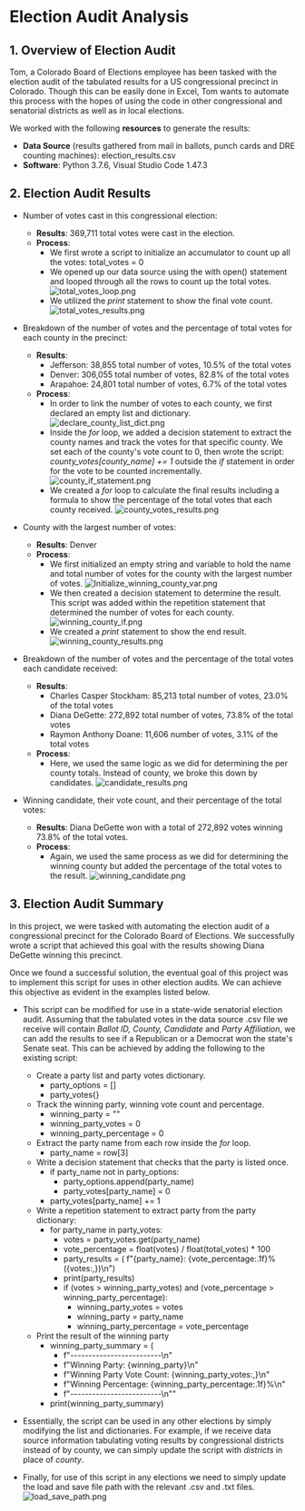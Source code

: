 # **Election Audit Analysis**

## **1. Overview of Election Audit**

Tom, a Colorado Board of Elections employee has been tasked with the election audit of the tabulated results for a US congressional precinct in Colorado.  Though this can be easily done in Excel, Tom wants to automate this process with the hopes of using the code in other congressional and senatorial districts as well as in local elections.

We worked with the following **resources** to generate the results:
- **Data Source** (results gathered from mail in ballots, punch cards and DRE counting machines): election_results.csv
- **Software**: Python 3.7.6, Visual Studio Code 1.47.3

## **2. Election Audit Results**
- Number of votes cast in this congressional election:
  - **Results**: 369,711 total votes were cast in the election.
  - **Process**:
    - We first wrote a script to initialize an accumulator to count up all the votes: total_votes = 0
    - We opened up our data source using the with open() statement and looped through all the rows to count up the total votes. 
      ![total_votes_loop.png](Images/total_votes_loop.png)
    - We utilized the *print* statement to show the final vote count.
      ![total_votes_results.png](Images/total_votes_results.png)
      
- Breakdown of the number of votes and the percentage of total votes for each county in the precinct:
  - **Results**:
    - Jefferson: 38,855 total number of votes, 10.5% of the total votes
    - Denver: 306,055 total number of votes, 82.8% of the total votes
    - Arapahoe: 24,801 total number of votes, 6.7% of the total votes
  - **Process**:
    - In order to link the number of votes to each county, we first declared an empty list and dictionary.
      ![declare_county_list_dict.png](Images/declare_county_list_dict.png)
    - Inside the *for* loop, we added a decision statement to extract the county names and track the votes for that specific county.  We set each of the county's vote count to 0, then wrote the script: *county_votes[county_name] += 1* outside the *if* statement in order for the vote to be counted incrementally.
      ![county_if_statement.png](Images/county_if_statement.png) 
    - We created a *for* loop to calculate the final results including a formula to show the percentage of the total votes that each county received.
      ![county_votes_results.png](Images/county_votes_results.png)
  
- County with the largest number of votes:
  - **Results**: Denver
  - **Process**:
    - We first initialized an empty string and variable to hold the name and total number of votes for the county with the largest number of votes.
      ![Initialize_winning_county_var.png](Images/Initialize_winning_county_var.png)
    - We then created a decision statement to determine the result.  This script was added within the repetition statement that determined the number of votes for each county.
      ![winning_county_if.png](Images/winning_county_if.png)
    - We created a *print* statement to show the end result.
      ![winning_county_results.png](Images/winning_county_results.png)
  
- Breakdown of the number of votes and the percentage of the total votes each candidate received:
  - **Results**:
    - Charles Casper Stockham: 85,213 total number of votes, 23.0% of the total votes
    - Diana DeGette: 272,892 total number of votes, 73.8% of the total votes
    - Raymon Anthony Doane: 11,606 number of votes, 3.1% of the total votes
  - **Process**: 
    - Here, we used the same logic as we did for determining the per county totals.  Instead of county, we broke this down by candidates.
      ![candidate_results.png](Images/candidate_results.png)
  
- Winning candidate, their vote count, and their percentage of the total votes:
  - **Results**: Diana DeGette won with a total of 272,892 votes winning 73.8% of the total votes.
  - **Process**: 
    - Again, we used the same process as we did for determining the winning county but added the percentage of the total votes to the result.
      ![winning_candidate.png](Images/winning_candidate.png)

## **3. Election Audit Summary**

In this project, we were tasked with automating the election audit of a congressional precinct for the Colorado Board of Elections.  We successfully wrote a script that achieved this goal with the results showing Diana DeGette winning this precinct. 

Once we found a successful solution, the eventual goal of this project was to implement this script for uses in other election audits.  We can achieve this objective as evident in the examples listed below.

- This script can be modified for use in a state-wide senatorial election audit.  Assuming that the tabulated votes in the data source .csv file we receive will contain *Ballot ID, County, Candidate* and *Party Affiliation*, we can add the results to see if a Republican or a Democrat won the state's Senate seat.  This can be achieved by adding the following to the existing script:
  - Create a party list and party votes dictionary.
    - party_options = []
    - party_votes{}
  - Track the winning party, winning vote count and percentage.
    - winning_party = ""
    - winning_party_votes = 0
    - winning_party_percentage = 0
  - Extract the party name from each row inside the *for* loop.
    - party_name = row[3]
  - Write a decision statement that checks that the party is listed once.
    - if party_name not in party_options:
      - party_options.append(party_name)
      - party_votes[party_name] = 0
    - party_votes[party_name] += 1
  - Write a repetition statement to extract party from the party dictionary:
    - for party_name in party_votes:
      - votes = party_votes.get(party_name)
      - vote_percentage = float(votes) / float(total_votes) * 100
      - party_results = (
            f"{party_name}: {vote_percentage:.1f}% ({votes:,})\n")
      - print(party_results)
      - if (votes > winning_party_votes) and (vote_percentage > winning_party_percentage):
        - winning_party_votes = votes
        - winning_party = party_name
        - winning_party_percentage = vote_percentage
  - Print the result of the winning party
    - winning_party_summary = (
      - f"-------------------------\n"
      - f"Winning Party: {winning_party}\n"
      - f"Winning Party Vote Count: {winning_party_votes:,}\n"
      - f"Winning Percentage: {winning_party_percentage:.1f}%\n"
      - f"-------------------------\n""
    - print(winning_party_summary)

- Essentially, the script can be used in any other elections by simply modifying the list and dictionaries.  For example, if we receive data source information tabulating voting results by congressional districts instead of by county, we can simply update the script with *districts* in place of *county*.  

- Finally, for use of this script in any elections we need to simply update the load and save file path with the relevant .csv and .txt files.
  ![load_save_path.png](Images/load_save_path.png)
